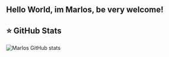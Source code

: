 ## Hello World, im Marlos, be very welcome!

## ⭐ GitHub Stats
![Marlos GitHub stats](https://github-readme-stats.vercel.app/api?username=marlossamuel&show_icons=true&theme=transparent)

